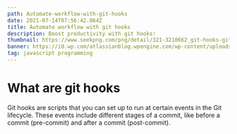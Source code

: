 ```yaml
---
path: Automate-workflow-with-git-hooks
date: 2021-07-14T07:56:42.064Z
title: Automate workflow with git hooks
description: Boost productivity with git hooks!
thumbnail: https://www.seekpng.com/png/detail/321-3210662_git-hooks-git.png
banner: https://i0.wp.com/atlassianblog.wpengine.com/wp-content/uploads/githooksdirectory.png?resize=603%2C307&ssl=1
tag: javascript programming
---
```

# What are git hooks

Git hooks are scripts that you can set up to run at certain events in the Git lifecycle. These events include different stages of a commit, like before a commit (pre-commit) and after a commit (post-commit).

